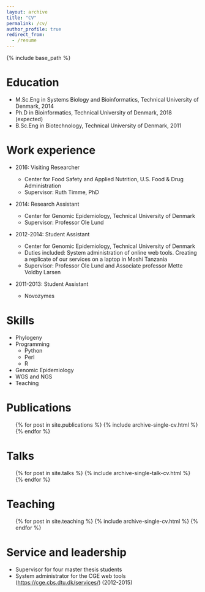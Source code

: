 ```yaml
---
layout: archive
title: "CV"
permalink: /cv/
author_profile: true
redirect_from:
  - /resume
---
```


{% include base_path %}

Education
======
* M.Sc.Eng in Systems Biology and Bioinformatics, Technical University of Denmark, 2014
* Ph.D in Bioinformatics, Technical University of Denmark, 2018 (expected)
* B.Sc.Eng in Biotechnology, Technical University of Denmark, 2011



Work experience
======
* 2016: Visiting Researcher
  * Center for Food Safety and Applied Nutrition, U.S. Food & Drug Administration
  * Supervisor: Ruth Timme, PhD

* 2014: Research Assistant
  * Center for Genomic Epidemiology, Technical University of Denmark
  * Supervisor: Professor Ole Lund

* 2012-2014: Student Assistant
  * Center for Genomic Epidemiology, Technical University of Denmark
  * Duties included: System administration of online web tools. Creating a replicate of our services on a laptop in Moshi Tanzania
  * Supervisor: Professor Ole Lund and Associate professor Mette Voldby Larsen
  
* 2011-2013: Student Assistant
  * Novozymes

  
Skills
======
* Phylogeny
* Programming
  * Python
  * Perl
  * R
* Genomic Epidemiology
* WGS and NGS
* Teaching

Publications
======
  <ul>{% for post in site.publications %}
    {% include archive-single-cv.html %}
  {% endfor %}</ul>
  
Talks
======
  <ul>{% for post in site.talks %}
    {% include archive-single-talk-cv.html %}
  {% endfor %}</ul>
  
Teaching
======
  <ul>{% for post in site.teaching %}
    {% include archive-single-cv.html %}
  {% endfor %}</ul>
  
Service and leadership
======
* Supervisor for four master thesis students
* System administrator for the CGE web tools (https://cge.cbs.dtu.dk/services/) (2012-2015)
